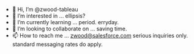 - 👋 Hi, I’m @zwood-tableau
- 👀 I’m interested in ... ellipsis? 
- 🌱 I’m currently learning ... period. erryday.
- 💞️ I’m looking to collaborate on ... saving time.
- 📫 How to reach me ... zwood@salesforce.com serious inquiries only. standard messaging rates do apply. 

<!---
zwood-tableau/zwood-tableau is a ✨ special ✨ repository because its `README.md` (this file) appears on your GitHub profile.
You can click the Preview link to take a look at your changes.
--->
